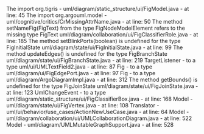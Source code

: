 The import org.tigris - uml/diagram/static_structure/ui/FigModel.java - at line: 45
The import org.argouml.model - uml/cognitive/critics/CrMissingAttrName.java - at line: 50
The method setNameFig(FigText) from the type FigNodeModelElement refers to the missing type FigText uml/diagram/collaboration/ui/FigClassifierRole.java - at line: 185
The method setBlinkPorts(boolean) is undefined for the type FigInitialState uml/diagram/state/ui/FigInitialState.java - at line: 99
The method updateEdges() is undefined for the type FigBranchState uml/diagram/state/ui/FigBranchState.java - at line: 219
TargetListener - to a type uml/ui/UMLTextField2.java - at line: 87
Fig - to a type uml/diagram/ui/FigEdgePort.java - at line: 97
Fig - to a type uml/diagram/ArgoDiagramImpl.java - at line: 312
The method getBounds() is undefined for the type FigJoinState uml/diagram/state/ui/FigJoinState.java - at line: 123
UmlChangeEvent - to a type uml/diagram/static_structure/ui/FigClassifierBox.java - at line: 168
Model - uml/diagram/state/ui/FigVertex.java - at line: 108
Translator - uml/ui/behavior/use_cases/ActionNewUseCase.java - at line: 64
Model - uml/diagram/collaboration/ui/UMLCollaborationDiagram.java - at line: 522
Model - uml/diagram/UMLMutableGraphSupport.java - at line: 528